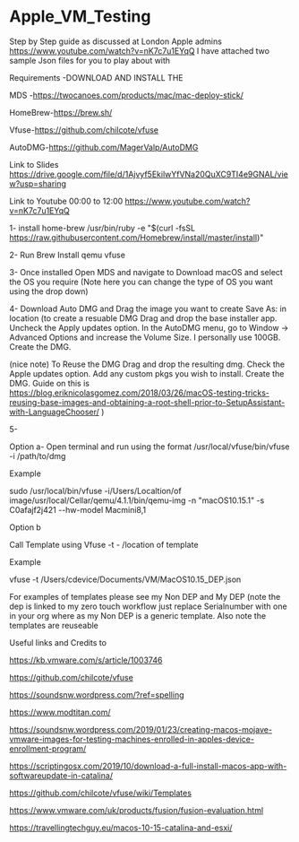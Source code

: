 # Apple_VM_Testing
Step by Step guide as discussed at London Apple admins https://www.youtube.com/watch?v=nK7c7u1EYqQ
I have attached two sample Json files for you to play about with

Requirements -DOWNLOAD AND INSTALL THE 

MDS -https://twocanoes.com/products/mac/mac-deploy-stick/

HomeBrew-https://brew.sh/

Vfuse-https://github.com/chilcote/vfuse

AutoDMG-https://github.com/MagerValp/AutoDMG

Link to Slides
https://drive.google.com/file/d/1Ajvyf5EkilwYfVNa20QuXC9TI4e9GNAL/view?usp=sharing

Link to Youtube 00:00 to 12:00
https://www.youtube.com/watch?v=nK7c7u1EYqQ

1- 
install home-brew  /usr/bin/ruby -e "$(curl -fsSL https://raw.githubusercontent.com/Homebrew/install/master/install)"

2- 
Run Brew Install qemu vfuse

3-
Once installed Open MDS and navigate to  Download macOS and select the OS you require
(Note here you can change the type of OS you want using the drop down)

4-
Download  Auto DMG and Drag the image you want to create
Save As: in location
(to create a resuable DMG
Drag and drop the base installer app.
Uncheck the Apply updates option.
In the AutoDMG menu, go to Window -> Advanced Options and increase the Volume Size. I personally use 100GB.
Create the DMG.

(nice note)
To Reuse the DMG
Drag and drop the resulting dmg.
Check the Apple updates option.
Add any custom pkgs you wish to install.
Create the DMG.
Guide on this is https://blog.eriknicolasgomez.com/2018/03/26/macOS-testing-tricks-reusing-base-images-and-obtaining-a-root-shell-prior-to-SetupAssistant-with-LanguageChooser/
)

5-

Option a- Open terminal and run using the format
/usr/local/vfuse/bin/vfuse -i /path/to/dmg

Example 

sudo /usr/local/bin/vfuse  -i/Users/Localtion/of image/usr/local/Cellar/qemu/4.1.1/bin/qemu-img -n "macOS10.15.1" -s C0afajf2j421 --hw-model Macmini8,1

Option b

Call Template using Vfuse -t - /location of template


Example

vfuse -t /Users/cdevice/Documents/VM/MacOS10.15_DEP.json


For examples of templates please see my Non DEP and My DEP (note the dep is linked to my zero touch workflow just replace Serialnumber with one in your org where as my Non DEP is a generic template. Also note the templates are reuseable








Useful links and Credits to

https://kb.vmware.com/s/article/1003746

https://github.com/chilcote/vfuse

https://soundsnw.wordpress.com/?ref=spelling

https://www.modtitan.com/

https://soundsnw.wordpress.com/2019/01/23/creating-macos-mojave-vmware-images-for-testing-machines-enrolled-in-apples-device-enrollment-program/

https://scriptingosx.com/2019/10/download-a-full-install-macos-app-with-softwareupdate-in-catalina/

https://github.com/chilcote/vfuse/wiki/Templates

https://www.vmware.com/uk/products/fusion/fusion-evaluation.html

https://travellingtechguy.eu/macos-10-15-catalina-and-esxi/

